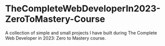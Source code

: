 # TheCompleteWebDeveloperIn2023-ZeroToMastery-Course
A collection of simple and small projects I have built during The Complete Web Developer in 2023: Zero to Mastery course.
